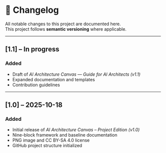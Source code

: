 # 🧾 Changelog

All notable changes to this project are documented here.  
This project follows **semantic versioning** where applicable.

---

## [1.1] – In progress
### Added
- Draft of *AI Architecture Canvas — Guide for AI Architects (v1.1)*  
- Expanded documentation and templates  
- Contribution guidelines  

---

## [1.0] – 2025-10-18
### Added
- Initial release of *AI Architecture Canvas – Project Edition (v1.0)*  
- Nine-block framework and baseline documentation  
- PNG image and CC BY-SA 4.0 license  
- GitHub project structure initialized  

